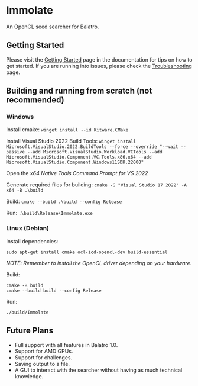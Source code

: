 # Immolate
An OpenCL seed searcher for Balatro.

## Getting Started
Please visit the [Getting Started](docs/getting_started.md) page in the documentation for tips on how to get started. If you are running into issues, please check the [Troubleshooting](docs/troubleshooting.md) page.

## Building and running from scratch (not recommended)

### Windows
Install cmake:
`winget install --id Kitware.CMake`

Install Visual Studio 2022 Build Tools:
`winget install Microsoft.VisualStudio.2022.BuildTools --force --override "--wait --passive --add Microsoft.VisualStudio.Workload.VCTools --add Microsoft.VisualStudio.Component.VC.Tools.x86.x64 --add Microsoft.VisualStudio.Component.Windows11SDK.22000"`

Open the _x64 Native Tools Command Prompt for VS 2022_

Generate required files for building:
`cmake -G "Visual Studio 17 2022" -A x64 -B .\build`

Build:
`cmake --build .\build --config Release`

Run:
`.\build\Release\Immolate.exe`

### Linux (Debian)
Install dependencies:

```
sudo apt-get install cmake ocl-icd-opencl-dev build-essential
```

_NOTE: Remember to install the OpenCL driver depending on your hardware._

Build:
```
cmake -B build
cmake --build build --config Release
```

Run:
```
./build/Immolate
```


## Future Plans
- Full support with all features in Balatro 1.0.
- Support for AMD GPUs.
- Support for challenges.
- Saving output to a file.
- A GUI to interact with the searcher without having as much technical knowledge.

